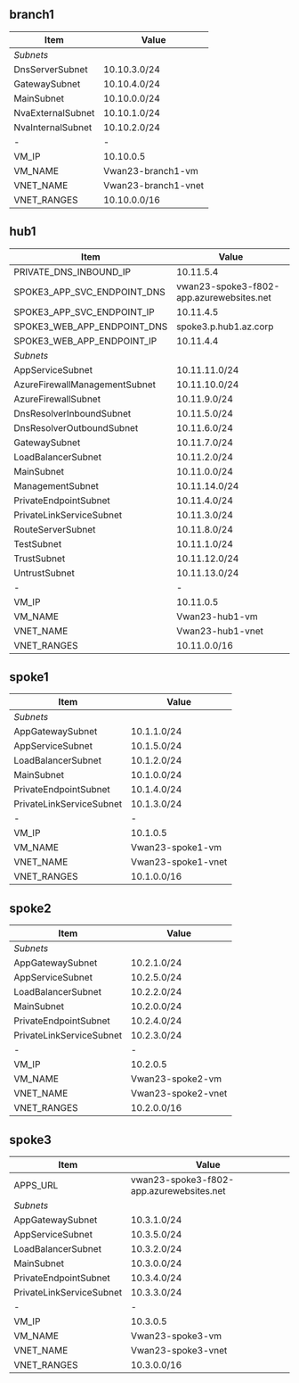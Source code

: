 

## branch1

| Item    | Value  |
|--------|--------|
| *Subnets*|        |
| DnsServerSubnet   | 10.10.3.0/24   |
| GatewaySubnet   | 10.10.4.0/24   |
| MainSubnet   | 10.10.0.0/24   |
| NvaExternalSubnet   | 10.10.1.0/24   |
| NvaInternalSubnet   | 10.10.2.0/24   |
| - | -  |
| VM_IP   | 10.10.0.5   |
| VM_NAME   | Vwan23-branch1-vm   |
| VNET_NAME   | Vwan23-branch1-vnet   |
| VNET_RANGES   | 10.10.0.0/16   |

## hub1

| Item    | Value  |
|--------|--------|
| PRIVATE_DNS_INBOUND_IP   | 10.11.5.4   |
| SPOKE3_APP_SVC_ENDPOINT_DNS   | vwan23-spoke3-f802-app.azurewebsites.net   |
| SPOKE3_APP_SVC_ENDPOINT_IP   | 10.11.4.5   |
| SPOKE3_WEB_APP_ENDPOINT_DNS   | spoke3.p.hub1.az.corp   |
| SPOKE3_WEB_APP_ENDPOINT_IP   | 10.11.4.4   |
| *Subnets*|        |
| AppServiceSubnet   | 10.11.11.0/24   |
| AzureFirewallManagementSubnet   | 10.11.10.0/24   |
| AzureFirewallSubnet   | 10.11.9.0/24   |
| DnsResolverInboundSubnet   | 10.11.5.0/24   |
| DnsResolverOutboundSubnet   | 10.11.6.0/24   |
| GatewaySubnet   | 10.11.7.0/24   |
| LoadBalancerSubnet   | 10.11.2.0/24   |
| MainSubnet   | 10.11.0.0/24   |
| ManagementSubnet   | 10.11.14.0/24   |
| PrivateEndpointSubnet   | 10.11.4.0/24   |
| PrivateLinkServiceSubnet   | 10.11.3.0/24   |
| RouteServerSubnet   | 10.11.8.0/24   |
| TestSubnet   | 10.11.1.0/24   |
| TrustSubnet   | 10.11.12.0/24   |
| UntrustSubnet   | 10.11.13.0/24   |
| - | -  |
| VM_IP   | 10.11.0.5   |
| VM_NAME   | Vwan23-hub1-vm   |
| VNET_NAME   | Vwan23-hub1-vnet   |
| VNET_RANGES   | 10.11.0.0/16   |

## spoke1

| Item    | Value  |
|--------|--------|
| *Subnets*|        |
| AppGatewaySubnet   | 10.1.1.0/24   |
| AppServiceSubnet   | 10.1.5.0/24   |
| LoadBalancerSubnet   | 10.1.2.0/24   |
| MainSubnet   | 10.1.0.0/24   |
| PrivateEndpointSubnet   | 10.1.4.0/24   |
| PrivateLinkServiceSubnet   | 10.1.3.0/24   |
| - | -  |
| VM_IP   | 10.1.0.5   |
| VM_NAME   | Vwan23-spoke1-vm   |
| VNET_NAME   | Vwan23-spoke1-vnet   |
| VNET_RANGES   | 10.1.0.0/16   |

## spoke2

| Item    | Value  |
|--------|--------|
| *Subnets*|        |
| AppGatewaySubnet   | 10.2.1.0/24   |
| AppServiceSubnet   | 10.2.5.0/24   |
| LoadBalancerSubnet   | 10.2.2.0/24   |
| MainSubnet   | 10.2.0.0/24   |
| PrivateEndpointSubnet   | 10.2.4.0/24   |
| PrivateLinkServiceSubnet   | 10.2.3.0/24   |
| - | -  |
| VM_IP   | 10.2.0.5   |
| VM_NAME   | Vwan23-spoke2-vm   |
| VNET_NAME   | Vwan23-spoke2-vnet   |
| VNET_RANGES   | 10.2.0.0/16   |

## spoke3

| Item    | Value  |
|--------|--------|
| APPS_URL   | vwan23-spoke3-f802-app.azurewebsites.net   |
| *Subnets*|        |
| AppGatewaySubnet   | 10.3.1.0/24   |
| AppServiceSubnet   | 10.3.5.0/24   |
| LoadBalancerSubnet   | 10.3.2.0/24   |
| MainSubnet   | 10.3.0.0/24   |
| PrivateEndpointSubnet   | 10.3.4.0/24   |
| PrivateLinkServiceSubnet   | 10.3.3.0/24   |
| - | -  |
| VM_IP   | 10.3.0.5   |
| VM_NAME   | Vwan23-spoke3-vm   |
| VNET_NAME   | Vwan23-spoke3-vnet   |
| VNET_RANGES   | 10.3.0.0/16   |
